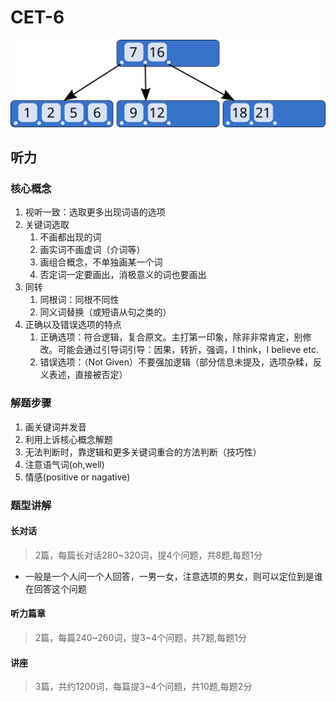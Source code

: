 # CET-6

![alt text](https://raw.githubusercontent.com/buqiuz/Images/main/image.png)

## 听力

### 核心概念

1. 视听一致：选取更多出现词语的选项
2. 关键词选取
   1. 不画都出现的词
   2. 画实词不画虚词（介词等）
   3. 画组合概念，不单独画某一个词
   4. 否定词一定要画出，消极意义的词也要画出
3. 同转
   1. 同根词：同根不同性
   2. 同义词替换（或短语从句之类的）
4. 正确以及错误选项的特点
   1. 正确选项：符合逻辑，复合原文。主打第一印象，除非非常肯定，别修改。可能会通过引导词引导：因果，转折，强调，I think，I believe etc.
   2. 错误选项：（Not Given）不要强加逻辑（部分信息未提及，选项杂糅，反义表述，直接被否定）

### 解题步骤

1. 画关键词并发音
2. 利用上诉核心概念解题
3. 无法判断时，靠逻辑和更多关键词重合的方法判断（技巧性）
4. 注意语气词(oh,well)
5. 情感(positive or nagative)

### 题型讲解

#### 长对话

>2篇，每篇长对话280\~320词，提4个问题，共8题,每题1分

- 一般是一个人问一个人回答，一男一女，注意选项的男女，则可以定位到是谁在回答这个问题

#### 听力篇章

>2篇，每篇240\~260词，提3\~4个问题，共7题,每题1分

#### 讲座

>3篇，共约1200词，每篇提3\~4个问题，共10题,每题2分

